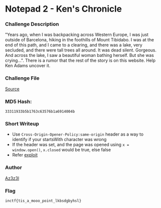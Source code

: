 # Notepad 2 - Ken's Chronicle

### Challenge Description
"Years ago, when I was backpacking across Western Europe, I was just outside of Barcelona, hiking in the foothills of Mount Tibidabo. I was at the end of this path, and I came to a clearing, and there was a lake, very secluded, and there were tall trees all around. It was dead silent. Gorgeous. And across the lake, I saw a beautiful woman bathing herself. But she was crying...". There is a rumor that the rest of the story is on this website. Help Ken Adams uncover it.  

### Challenge File
[Source](./Handout/kenschronicles.zip)

### MD5 Hash:
`33311933b5b1763c63576b1a6914004b`

### Short Writeup

* Use `Cross-Origin-Opener-Policy:same-origin` header as a way to identify if your startsWith character was wrong
* If the header was set, and the page was opened using `x = window.open()`, `x.closed` would be true, else false
* Refer [exploit](./Admin/exploit)

### Author
[Az3z3l](https://twitter.com/Az3z3l)

### Flag
`inctf{tis_a_mooo_point_lkbsdgbyhsl}`